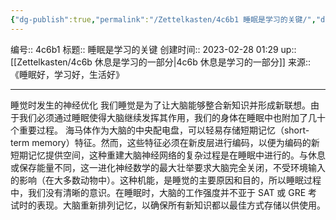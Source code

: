 ```yaml
---
{"dg-publish":true,"permalink":"/Zettelkasten/4c6b1 睡眠是学习的关键/","dgPassFrontmatter":true}
---
```


编号:: 4c6b1
标题:: 睡眠是学习的关键
创建时间:: 2023-02-28 01:29
up:: [[Zettelkasten/4c6b 休息是学习的一部分\|4c6b 休息是学习的一部分]]
来源:: 《睡眠好，学习好，生活好》

---
睡觉时发生的神经优化
我们睡觉是为了让大脑能够整合新知识并形成新联想。由于我们必须通过睡眠使得大脑继续发挥其作用，我们的身体在睡眠中也附加了几十个重要过程。
海马体作为大脑的中央配电盘，可以轻易存储短期记忆（short-term memory）特征。然而，这些特征必须在新皮层进行编码，以便为编码的新短期记忆提供空间，这种重建大脑神经网络的复杂过程是在睡眠中进行的。与休息或保存能量不同，这一进化神经数学的最大壮举要求大脑完全关闭，不受环境输入的影响（在大多数动物中）。这种机能，是睡觉的主要原因和目的，所以睡眠过程中，我们没有清晰的意识。在睡眠时，大脑的工作强度并不亚于 SAT 或 GRE 考试时的表现。大脑重新排列记忆，以确保所有新知识都以最佳方式存储以供使用。

